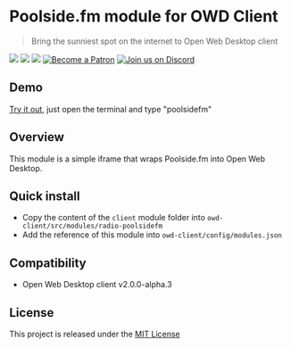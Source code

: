 # Poolside.fm module for OWD Client
> Bring the sunniest spot on the internet to Open Web Desktop client

<p>
    <a href="https://github.com/owdproject/owd-client/blob/master/LICENSE"><img src="https://img.shields.io/badge/license-MIT-green.svg" /></a>
    <a href="https://github.com/owdproject/owd-client"><img src="https://img.shields.io/badge/owd-client-3A9CB6" /></a>
    <a href="https://github.com/topics/owd-modules"><img src="https://img.shields.io/badge/owd-modules-888" /></a>
    <a href="https://hacklover.net/patreon"><img src="https://img.shields.io/badge/become-a%20patron-orange" alt="Become a Patron" /></a>
    <a href="https://hacklover.net/discord"><img src="https://img.shields.io/badge/chat-on%20discord-7289da.svg" alt="Join us on Discord" /></a>
</p>

## Demo
[Try it out](https://hacklover.net/client), just open the terminal and type "poolsidefm"

## Overview
This module is a simple iframe that wraps Poolside.fm into Open Web Desktop.

## Quick install
- Copy the content of the `client` module folder into `owd-client/src/modules/radio-poolsidefm`
- Add the reference of this module into `owd-client/config/modules.json`

## Compatibility
- Open Web Desktop client v2.0.0-alpha.3

## License
This project is released under the [MIT License](LICENSE)